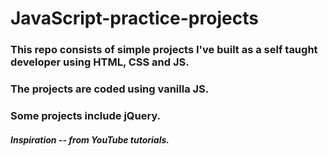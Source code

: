 # JavaScript-practice-projects
### This repo consists of simple projects I've built as a self taught developer using HTML, CSS and JS.
### The projects are coded using vanilla JS.
### Some projects include jQuery.
##### Inspiration -- from YouTube tutorials.
